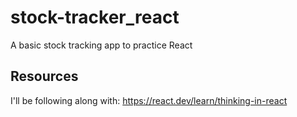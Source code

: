 # stock-tracker_react
A basic stock tracking app to practice React


## Resources
I'll be following along with: https://react.dev/learn/thinking-in-react

